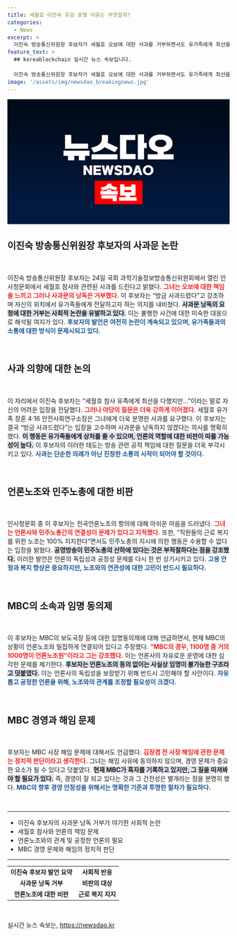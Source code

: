 ```yaml
---
title: 세월호 이진숙 유감 표명 이유는 무엇일까?
categories:
  - News
excerpt: >
  이진숙 방송통신위원장 후보자가 세월호 오보에 대한 사과를 거부하면서도 유가족에게 최선을 다했다고 전하자, 야당은 강력히 사과문 낭독을 요구했다. 또한, 언론노조와 민주노총의 관계에 대해 부적절함을 지적하며 공영방송의 독립성을 주장했다.
feature_text: >
  ## koreablockchain 실시간 뉴스 속보입니다.

  이진숙 방송통신위원장 후보자가 세월호 오보에 대한 사과를 거부하면서도 유가족에게 최선을 다했다고 전하자, 야당은 강력히 사과문 낭독을 요구했다. 또한, 언론노조와 민주노총의 관계에 대해 부적절함을 지적하며 공영방송의 독립성을 주장했다.
image: '/assets/img/newsdao_breakingnews.jpg'
---
```


<p><img src="/assets/img/newsdao_breakingnews.jpg" alt="koreablockchain 속보" /></p>

<h2 data-ke-size="size26">이진숙 방송통신위원장 후보자의 사과문 논란</h2>

<p data-ke-size="size16">&nbsp;</p>

<p>이진숙 방송통신위원장 후보자는 24일 국회 과학기술정보방송통신위원회에서 열린 인사청문회에서 세월호 참사와 관련된 사과를 드린다고 밝혔다. <b><span style="color: #ee2323;">그녀는 오보에 대한 책임을 느끼고 그러나 사과문의 낭독은 거부했다.</span></b> 이 후보자는 “방금 사과드렸다”고 강조하며 자신의 위치에서 유가족들에게 전달하고자 하는 의지를 내비쳤다. <b><span style="background-color: #21538527;">사과문 낭독의 요청에 대한 거부는 사회적 논란을 유발하고 있다.</span></b> 이는 불행한 사건에 대한 미숙한 대응으로 해석될 여지가 있다. <b><span style="color: #1a5490;">후보자의 발언은 여전히 논란이 계속되고 있으며, 유가족들과의 소통에 대한 방식이 문제시되고 있다.</span></b></p>

<p data-ke-size="size16">&nbsp;</p>

<h2 data-ke-size="size26">사과 의향에 대한 논의</h2>

<p data-ke-size="size16">&nbsp;</p>

<p>이 자리에서 이진숙 후보자는 “세월호 참사 유족에게 최선을 다했지만…”이라는 말로 자신의 어려운 입장을 전달했다. <b><span style="color: #ee2323;">그러나 야당의 질문은 더욱 강하게 이어졌다.</span></b> 세월호 유가족 장훈 4·16 안전사회연구소장은 그녀에게 더욱 분명한 사과를 요구했다. 이 후보자는 결국 “방금 사과드렸다”는 입장을 고수하며 사과문을 낭독하지 않겠다는 의사를 명확히 했다. <b><span style="background-color: #21538527;">이 행동은 유가족들에게 상처를 줄 수 있으며, 언론의 역할에 대한 비판이 따를 가능성이 높다.</span></b> 이 후보자의 이러한 태도는 방송 관련 공적 책임에 대한 질문을 더욱 부각시키고 있다. <b><span style="color: #1a5490;">사과는 단순한 의례가 아닌 진정한 소통의 시작이 되어야 할 것이다.</span></b></p>

<p data-ke-size="size16">&nbsp;</p>

<h2 data-ke-size="size26">언론노조와 민주노총에 대한 비판</h2>

<p data-ke-size="size16">&nbsp;</p>

<p>인사청문회 중 이 후보자는 전국언론노조의 항의에 대해 아쉬운 마음을 드러냈다. <b><span style="color: #ee2323;">그녀는 언론사와 민주노총간의 연결성이 문제가 있다고 지적했다.</span></b> 또한, “직원들의 근로 복지를 위한 노조는 100% 지지한다”면서도 민주노총의 지시에 의한 행동은 수용할 수 없다는 입장을 밝혔다. <b><span style="background-color: #21538527;">공영방송이 민주노총의 산하에 있다는 것은 부적절하다는 점을 강조했다.</span></b> 이러한 발언은 언론의 독립성과 공정성 문제를 다시 한 번 상기시키고 있다. <b><span style="color: #1a5490;">고용 안정과 복지 향상은 중요하지만, 노조와의 연관성에 대한 고민이 반드시 필요하다.</span></b></p>

<p data-ke-size="size16">&nbsp;</p>

<h2 data-ke-size="size26">MBC의 소속과 임명 동의제</h2>

<p data-ke-size="size16">&nbsp;</p>

<p>이 후보자는 MBC의 보도국장 등에 대한 임명동의제에 대해 언급하면서, 현재 MBC의 상황이 언론노조와 밀접하게 연결되어 있다고 주장했다. <b><span style="color: #ee2323;">“MBC의 경우, 1100명 중 거의 1000명이 언론노조원”이라고 그는 강조했다.</span></b> 이는 언론사의 자유로운 운영에 대한 심각한 문제를 제기한다. <b><span style="background-color: #21538527;">후보자는 언론노조의 동의 없이는 사실상 임명이 불가능한 구조라고 덧붙였다.</span></b> 이는 언론사의 독립성을 보장받기 위해 반드시 고민해야 할 사안이다. <b><span style="color: #1a5490;">자유롭고 공정한 언론을 위해, 노조와의 관계를 조정할 필요성이 크겠다.</span></b></p>

<p data-ke-size="size16">&nbsp;</p>

<h2 data-ke-size="size26">MBC 경영과 해임 문제</h2>

<p data-ke-size="size16">&nbsp;</p>

<p>후보자는 MBC 사장 해임 문제에 대해서도 언급했다. <b><span style="color: #ee2323;">김장겸 전 사장 해임에 관한 문제는 정치적 판단이라고 생각한다.</span></b> 그녀는 해임 사유에 동의하지 않으며, 경영 문제가 중요한 요소가 될 수 있다고 덧붙였다. <b><span style="background-color: #21538527;">현재 MBC가 흑자를 기록하고 있지만, 그 질을 따져봐야 할 필요가 있다.</span></b> 즉, 경영이 잘 되고 있다는 것과 그 건전성은 별개라는 점을 분명히 했다. <b><span style="color: #1a5490;">MBC의 향후 경영 안정성을 위해서는 명확한 기준과 투명한 절차가 필요하다.</span></b></p>

<p data-ke-size="size16">&nbsp;</p>

<hr>

<ul>
    <li>이진숙 후보자의 사과문 낭독 거부가 야기한 사회적 논란</li>
    <li>세월호 참사와 언론의 책임 문제</li>
    <li>언론노조와의 관계 및 공정한 언론의 필요</li>
    <li>MBC 경영 문제와 해임의 정치적 판단</li>
</ul>

<hr>

<table>
    <tr>
        <td style="text-align: center; height: 17px;"><b>이진숙 후보자 발언 요약</b></td>
        <td style="text-align: center; height: 17px;"><b>사회적 반응</b></td>
    </tr>
    <tr>
        <td style="text-align: center; height: 17px;"><b>사과문 낭독 거부</b></td>
        <td style="text-align: center; height: 17px;"><b>비판의 대상</b></td>
    </tr>
    <tr>
        <td style="text-align: center; height: 17px;"><b>언론노조에 대한 비판</b></td>
        <td style="text-align: center; height: 17px;"><b>근로 복지 지지</b></td>
    </tr>
</table>

<p data-ke-size="size16">&nbsp;</p>
실시간 뉴스 속보는, <a href="https://newsdao.kr" rel="dofollow">https://newsdao.kr</a>


